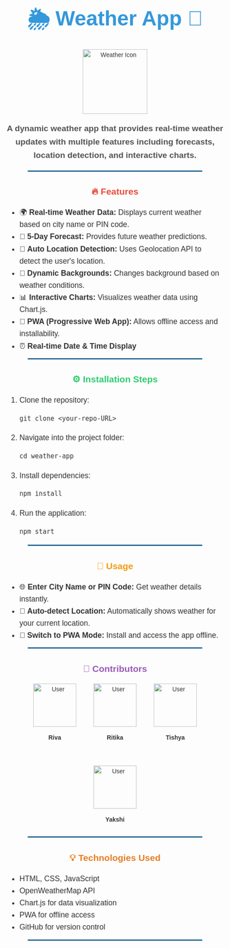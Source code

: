 <div align="center" style="font-family: Arial, sans-serif; line-height: 1.6; color: #333;">
  
  <h1 style="font-size: 3rem; color: #3498db;">🌦️ Weather App 🌟</h1>

  <img src="https://cdn-icons-png.flaticon.com/512/869/869869.png" alt="Weather Icon" width="150" />

  <p style="font-size: 1.2rem; font-weight: bold; color: #555;">
    A dynamic weather app that provides real-time weather updates with multiple features including forecasts, location detection, and interactive charts.
  </p>

  <hr style="border: 1px solid #3498db; width: 80%;">
  
  <h2 style="color: #e74c3c;">🔥 Features</h2>
  <ul style="text-align: left; max-width: 800px; margin: 0 auto; font-size: 1.1rem;">
    <li>🌍 <b>Real-time Weather Data:</b> Displays current weather based on city name or PIN code.</li>
    <li>📅 <b>5-Day Forecast:</b> Provides future weather predictions.</li>
    <li>📍 <b>Auto Location Detection:</b> Uses Geolocation API to detect the user's location.</li>
    <li>🌆 <b>Dynamic Backgrounds:</b> Changes background based on weather conditions.</li>
    <li>📊 <b>Interactive Charts:</b> Visualizes weather data using Chart.js.</li>
    <li>📱 <b>PWA (Progressive Web App):</b> Allows offline access and installability.</li>
    <li>⏰ <b>Real-time Date & Time Display</b></li>
  </ul>

  <hr style="border: 1px solid #3498db; width: 80%;">

  <h2 style="color: #2ecc71;">⚙️ Installation Steps</h2>
  <ol style="text-align: left; max-width: 800px; margin: 0 auto; font-size: 1.1rem;">
    <li>Clone the repository:
      <pre><code>git clone &lt;your-repo-URL&gt;</code></pre>
    </li>
    <li>Navigate into the project folder:
      <pre><code>cd weather-app</code></pre>
    </li>
    <li>Install dependencies:
      <pre><code>npm install</code></pre>
    </li>
    <li>Run the application:
      <pre><code>npm start</code></pre>
    </li>
  </ol>

  <hr style="border: 1px solid #3498db; width: 80%;">

  <h2 style="color: #f39c12;">🚀 Usage</h2>
  <ul style="text-align: left; max-width: 800px; margin: 0 auto; font-size: 1.1rem;">
    <li>🌐 <b>Enter City Name or PIN Code:</b> Get weather details instantly.</li>
    <li>📍 <b>Auto-detect Location:</b> Automatically shows weather for your current location.</li>
    <li>🔧 <b>Switch to PWA Mode:</b> Install and access the app offline.</li>
  </ul>

  <hr style="border: 1px solid #3498db; width: 80%;">

  <h2 style="color: #9b59b6;">👥 Contributors</h2>
  
  <div style="display: flex; justify-content: center; gap: 40px; flex-wrap: wrap;">
    <div style="text-align: center;">
      <img src="https://cdn-icons-png.flaticon.com/512/847/847969.png" alt="User" width="100" />
      <p><b>Riva</b></p>
    </div>
    <div style="text-align: center;">
      <img src="https://cdn-icons-png.flaticon.com/512/847/847969.png" alt="User" width="100" />
      <p><b>Ritika</b></p>
    </div>
    <div style="text-align: center;">
      <img src="https://cdn-icons-png.flaticon.com/512/847/847969.png" alt="User" width="100" />
      <p><b>Tishya</b></p>
    </div>
    <div style="text-align: center;">
      <img src="https://cdn-icons-png.flaticon.com/512/847/847969.png" alt="User" width="100" />
      <p><b>Yakshi</b></p>
    </div>
  </div>

  <hr style="border: 1px solid #3498db; width: 80%;">

  <h2 style="color: #e67e22;">💡 Technologies Used</h2>
  <ul style="text-align: left; max-width: 800px; margin: 0 auto; font-size: 1.1rem;">
    <li>HTML, CSS, JavaScript</li>
    <li>OpenWeatherMap API</li>
    <li>Chart.js for data visualization</li>
    <li>PWA for offline access</li>
    <li>GitHub for version control</li>
  </ul>

  <hr style="border: 1px solid #3498db; width: 80%;">
